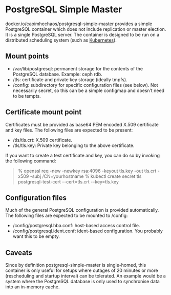 PostgreSQL Simple Master
========================

docker.io/caoimhechaos/postgresql-simple-master provides a simple PostgreSQL container which does not include replication or master election. It is a single PostgreSQL server. The container is designed to be run on a distributed scheduling system (such as [Kubernetes](https://kubernetes.io/)).

Mount points
------------

 * /var/lib/postgresql: permanent storage for the contents of the PostgreSQL database. Example: ceph rdb.
 * /tls: certificate and private key storage (ideally tmpfs).
 * /config: subdirectory for specific configuration files (see below). Not necessarily secret, so this can be a simple configmap and doesn’t need to be tempts.

Certificate mount point
-----------------------

Certificates must be provided as base64 PEM encoded X.509 certificate and key files. The following files are expected to be present:

 * /tls/tls.crt: X.509 certificate.
 * /tls/tls.key: Private key belonging to the above certificate.

If you want to create a test certificate and key, you can do so by invoking the following command:

> % openssl req -new -newkey rsa:4096 -keyout tls.key -out tls.crt -x509 -subj /CN=yourhostname
> % kubectl create secret tls postgresql-test-cert --cert=tls.crt --key=tls.key

Configuration files
-------------------

Much of the general PostgreSQL configuration is provided automatically. The following files are expected to be mounted to /config:

 * /config/postgresql.hba.conf: host-based access control file.
 * /config/postgresql.ident.conf: ident-based configuration. You probably want this to be empty.

Caveats
-------

Since by definition postgresql-simple-master is single-homed, this container is only useful for setups where outages of 20 minutes or more (rescheduling and startup interval) can be tolerated. An example would be a system where the PostgreSQL database is only used to synchronise data into an in-memory cache.
